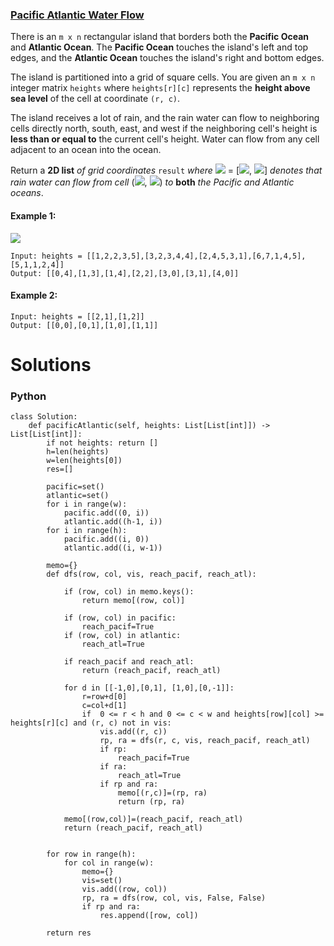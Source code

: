 ### [Pacific Atlantic Water Flow](https://leetcode.com/problems/pacific-atlantic-water-flow/) <br>

There is an `m x n` rectangular island that borders both the **Pacific Ocean** and **Atlantic Ocean**. The **Pacific Ocean** touches the island's left and top edges, and the **Atlantic Ocean** touches the island's right and bottom edges.

The island is partitioned into a grid of square cells. You are given an `m x n` integer matrix `heights` where `heights[r][c]` represents the **height above sea level** of the cell at coordinate `(r, c)`.

The island receives a lot of rain, and the rain water can flow to neighboring cells directly north, south, east, and west if the neighboring cell's height is **less than or equal to** the current cell's height. Water can flow from any cell adjacent to an ocean into the ocean.

Return a **2D list** *of grid coordinates* `result` *where* <img src="https://render.githubusercontent.com/render/math?math=result[i]"> = [<img src="https://render.githubusercontent.com/render/math?math=r_i">, <img src="https://render.githubusercontent.com/render/math?math=c_i">] *denotes that rain water can flow from cell* (<img src="https://render.githubusercontent.com/render/math?math=r_i">, <img src="https://render.githubusercontent.com/render/math?math=c_i">) *to* **both** *the Pacific and Atlantic oceans*.



#### Example 1:
<img src="../../../../images/417waterflow-grid.jpg">

```
Input: heights = [[1,2,2,3,5],[3,2,3,4,4],[2,4,5,3,1],[6,7,1,4,5],[5,1,1,2,4]]
Output: [[0,4],[1,3],[1,4],[2,2],[3,0],[3,1],[4,0]]

```

#### Example 2:

```
Input: heights = [[2,1],[1,2]]
Output: [[0,0],[0,1],[1,0],[1,1]]

```

# Solutions

### Python
```
class Solution:
    def pacificAtlantic(self, heights: List[List[int]]) -> List[List[int]]:
        if not heights: return []
        h=len(heights)
        w=len(heights[0])
        res=[]
        
        pacific=set()
        atlantic=set()        
        for i in range(w):
            pacific.add((0, i))
            atlantic.add((h-1, i))
        for i in range(h):
            pacific.add((i, 0))
            atlantic.add((i, w-1))
            
        memo={}
        def dfs(row, col, vis, reach_pacif, reach_atl):
            
            if (row, col) in memo.keys():
                return memo[(row, col)]
            
            if (row, col) in pacific:
                reach_pacif=True
            if (row, col) in atlantic:
                reach_atl=True
                
            if reach_pacif and reach_atl:
                return (reach_pacif, reach_atl)
                
            for d in [[-1,0],[0,1], [1,0],[0,-1]]:
                r=row+d[0]
                c=col+d[1]
                if  0 <= r < h and 0 <= c < w and heights[row][col] >= heights[r][c] and (r, c) not in vis:
                    vis.add((r, c))
                    rp, ra = dfs(r, c, vis, reach_pacif, reach_atl)
                    if rp:
                        reach_pacif=True
                    if ra:
                        reach_atl=True
                    if rp and ra:
                        memo[(r,c)]=(rp, ra)
                        return (rp, ra)
                    
            memo[(row,col)]=(reach_pacif, reach_atl)
            return (reach_pacif, reach_atl)
            
        
        for row in range(h):
            for col in range(w):
                memo={}
                vis=set()
                vis.add((row, col))
                rp, ra = dfs(row, col, vis, False, False)
                if rp and ra:
                    res.append([row, col])
            
        return res
        
```
